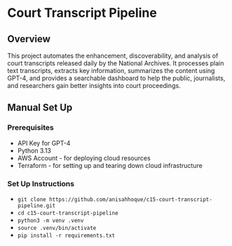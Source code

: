 # Court Transcript Pipeline

## Overview

This project automates the enhancement, discoverability, and analysis of court transcripts released daily by the National Archives. It processes plain text transcripts, extracts key information, summarizes the content using GPT-4, and provides a searchable dashboard to help the public, journalists, and researchers gain better insights into court proceedings.

## Manual Set Up

### Prerequisites
- API Key for GPT-4
- Python 3.13
- AWS Account - for deploying cloud resources
- Terraform - for setting up and tearing down cloud infrastructure

### Set Up Instructions
- `git clone https://github.com/anisahhoque/c15-court-transcript-pipeline.git`
- `cd c15-court-transcript-pipeline`
- `python3 -m venv .venv`
- `source .venv/bin/activate`
- `pip install -r requirements.txt`
